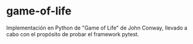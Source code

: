 # game-of-life
Implementación en Python de "Game of Life" de John Conway, llevado a cabo con el propósito de probar el framework pytest.
